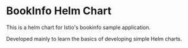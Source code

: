 # BookInfo Helm Chart

This is a helm chart for Istio's bookinfo sample application.

Developed mainly to learn the basics of developing simple Helm charts.
